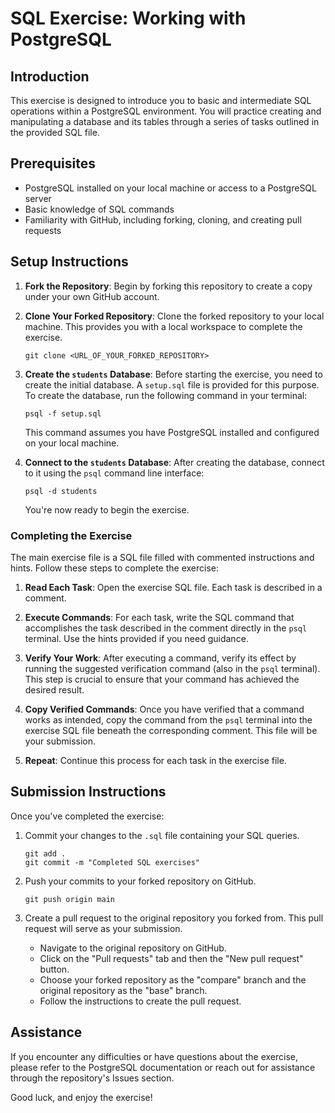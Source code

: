 # SQL Exercise: Working with PostgreSQL

## Introduction

This exercise is designed to introduce you to basic and intermediate SQL operations within a PostgreSQL environment. You will practice creating and manipulating a database and its tables through a series of tasks outlined in the provided SQL file.

## Prerequisites

- PostgreSQL installed on your local machine or access to a PostgreSQL server
- Basic knowledge of SQL commands
- Familiarity with GitHub, including forking, cloning, and creating pull requests

## Setup Instructions

1. **Fork the Repository**: Begin by forking this repository to create a copy under your own GitHub account.

2. **Clone Your Forked Repository**: Clone the forked repository to your local machine. This provides you with a local workspace to complete the exercise.

    ```
    git clone <URL_OF_YOUR_FORKED_REPOSITORY>
    ```

3. **Create the `students` Database**: Before starting the exercise, you need to create the initial database. A `setup.sql` file is provided for this purpose. To create the database, run the following command in your terminal:

    ```
    psql -f setup.sql
    ```

    This command assumes you have PostgreSQL installed and configured on your local machine.

4. **Connect to the `students` Database**: After creating the database, connect to it using the `psql` command line interface:

    ```
    psql -d students
    ```

    You're now ready to begin the exercise.

### Completing the Exercise

The main exercise file is a SQL file filled with commented instructions and hints. Follow these steps to complete the exercise:

1. **Read Each Task**: Open the exercise SQL file. Each task is described in a comment.

2. **Execute Commands**: For each task, write the SQL command that accomplishes the task described in the comment directly in the `psql` terminal. Use the hints provided if you need guidance.

3. **Verify Your Work**: After executing a command, verify its effect by running the suggested verification command (also in the `psql` terminal). This step is crucial to ensure that your command has achieved the desired result.

4. **Copy Verified Commands**: Once you have verified that a command works as intended, copy the command from the `psql` terminal into the exercise SQL file beneath the corresponding comment. This file will be your submission.

5. **Repeat**: Continue this process for each task in the exercise file.

## Submission Instructions

Once you've completed the exercise:

1. Commit your changes to the `.sql` file containing your SQL queries. 

    ```
    git add .
    git commit -m "Completed SQL exercises"
    ```

2. Push your commits to your forked repository on GitHub.

    ```
    git push origin main
    ```

3. Create a pull request to the original repository you forked from. This pull request will serve as your submission.

    - Navigate to the original repository on GitHub.
    - Click on the "Pull requests" tab and then the "New pull request" button.
    - Choose your forked repository as the "compare" branch and the original repository as the "base" branch.
    - Follow the instructions to create the pull request.

## Assistance

If you encounter any difficulties or have questions about the exercise, please refer to the PostgreSQL documentation or reach out for assistance through the repository's Issues section.

Good luck, and enjoy the exercise!
